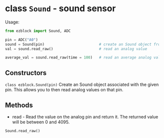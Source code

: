 # class `Sound` - sound sensor

Usage:
```python
from ezblock import Sound, ADC

pin = ADC("A0")
sound = Sound(pin)                         # create an Sound object from a pin
val = sound.read_raw()                     # read an analog value

average_val = sound.read_raw(time = 100)   # read an average analog value
```
## Constructors
```class ezblock.Sound(pin)```
Create an Sound object associated with the given pin. This allows you to then read analog values on that pin.

## Methods
- read - Read the value on the analog pin and return it. The returned value will be between 0 and 4095.
```python
Sound.read_raw()
```